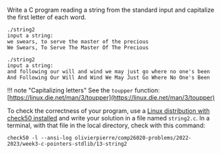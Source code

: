 Write a C program reading a string from the standard input and capitalize the
first letter of each word.

```shell
./string2
input a string:
we swears, to serve the master of the precious
We Swears, To Serve The Master Of The Precious

./string2
input a string:
and following our will and wind we may just go where no one's been
And Following Our Will And Wind We May Just Go Where No One's Been
```

!!! note "Capitalizing letters"
    See the `toupper` function:
    [https://linux.die.net/man/3/toupper](https://linux.die.net/man/3/toupper)

To check the correctness of your program, use a
[Linux distribution with check50 installed](https://github.com/olivierpierre/comp26020-devcontainer)
and write your solution in a file named `string2.c`. In a
terminal, with that file in the local directory, check with this command:

```shell
check50 -l --ansi-log olivierpierre/comp26020-problems/2022-2023/week3-c-pointers-stdlib/13-string2
```
